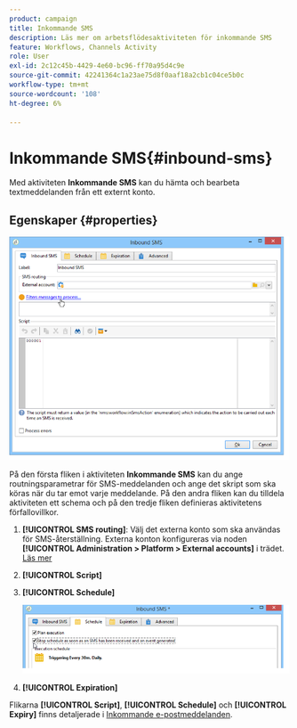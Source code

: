 ```yaml
---
product: campaign
title: Inkommande SMS
description: Läs mer om arbetsflödesaktiviteten för inkommande SMS
feature: Workflows, Channels Activity
role: User
exl-id: 2c12c45b-4429-4e60-bc96-ff70a95d4c9e
source-git-commit: 42241364c1a23ae75d8f0aaf18a2cb1c04ce5b0c
workflow-type: tm+mt
source-wordcount: '108'
ht-degree: 6%

---
```


# Inkommande SMS{#inbound-sms}



Med aktiviteten **Inkommande SMS** kan du hämta och bearbeta textmeddelanden från ett externt konto.

## Egenskaper {#properties}

![](assets/sms_rec_edit.png)

På den första fliken i aktiviteten **Inkommande SMS** kan du ange routningsparametrar för SMS-meddelanden och ange det skript som ska köras när du tar emot varje meddelande. På den andra fliken kan du tilldela aktiviteten ett schema och på den tredje fliken definieras aktivitetens förfallovillkor.

1. **[!UICONTROL SMS routing]**: Välj det externa konto som ska användas för SMS-återställning. Externa konton konfigureras via noden **[!UICONTROL Administration > Platform > External accounts]** i trädet. [Läs mer](../../v8/config/external-accounts.md)
1. **[!UICONTROL Script]**
1. **[!UICONTROL Schedule]**

   ![](assets/sms_rec_edit_2.png)

1. **[!UICONTROL Expiration]**

Flikarna **[!UICONTROL Script]**, **[!UICONTROL Schedule]** och **[!UICONTROL Expiry]** finns detaljerade i [Inkommande e-postmeddelanden](inbound-emails.md).
